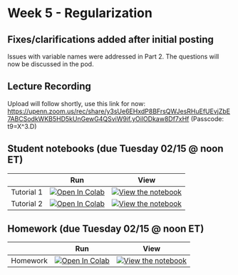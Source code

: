 # Week 5 - Regularization

## Fixes/clarifications added after initial posting
Issues with variable names were addressed in Part 2. The questions will now be discussed in the pod.

## Lecture Recording

Upload will follow shortly, use this link for now:
https://upenn.zoom.us/rec/share/y3sUe6EHxdP8BFrsQWJesRHuEfUEvjZbE7ABCSodkWKB5HD5kUnGewG4QSviW9if.yOilODkaw8Df7xHf (Passcode: t9=X^3.D)

## Student notebooks (due Tuesday 02/15 @ noon ET)

|   | Run | View |
| - | --- | ---- |
| Tutorial 1 | [![Open In Colab](https://colab.research.google.com/assets/colab-badge.svg)](https://colab.research.google.com/github/CIS-522/course-content/blob/main/W05_Regularization/students/CIS_522_W5D1_Tutorial_–_Student_Version.ipynb) | [![View the notebook](https://img.shields.io/badge/render-nbviewer-orange.svg)](https://nbviewer.jupyter.org/github/CIS-522/course-content/blob/main/W05_Regularization/students/CIS_522_W5D1_Tutorial_–_Student_Version.ipynb?flush_cache=true) |
| Tutorial 2 | [![Open In Colab](https://colab.research.google.com/assets/colab-badge.svg)](https://colab.research.google.com/github/CIS-522/course-content/blob/main/W05_Regularization/students/CIS_522_W5D2_Tutorial_–_Student_Version.ipynb) | [![View the notebook](https://img.shields.io/badge/render-nbviewer-orange.svg)](https://nbviewer.jupyter.org/github/CIS-522/course-content/blob/main/W05_Regularization/students/CIS_522_W5D2_Tutorial_–_Student_Version.ipynb?flush_cache=true) |


## Homework (due Tuesday 02/15 @ noon ET)
|   | Run | View |
| - | --- | ---- |
| Homework | [![Open In Colab](https://colab.research.google.com/assets/colab-badge.svg)](https://colab.research.google.com/github/CIS-522/course-content/blob/main/W05_Regularization/students/CIS_522_Homework_4_–_Student_Version.ipynb) | [![View the notebook](https://img.shields.io/badge/render-nbviewer-orange.svg)](https://nbviewer.jupyter.org/github/CIS-522/course-content/blob/main/W05_Regularization/students/CIS_522_Homework_4_–_Student_Version.ipynb?flush_cache=true) |


